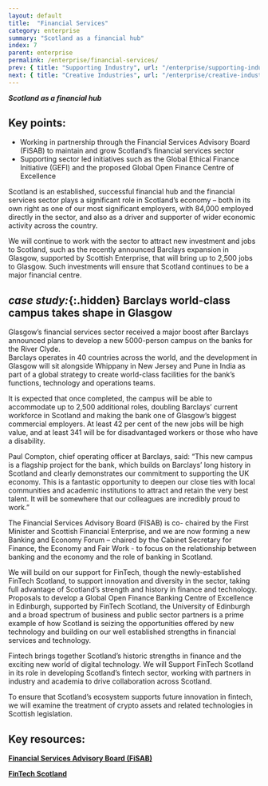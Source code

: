 ```yaml
---
layout: default
title:  "Financial Services"
category: enterprise
summary: "Scotland as a financial hub"
index: 7
parent: enterprise
permalink: /enterprise/financial-services/
prev: { title: "Supporting Industry", url: "/enterprise/supporting-industry/" }
next: { title: "Creative Industries", url: "/enterprise/creative-industries/" }
---
```

***Scotland as a financial hub***

## Key points:

- Working in partnership through the Financial Services Advisory Board (FiSAB) to maintain and grow Scotland’s financial services sector
- Supporting sector led initiatives such as the Global Ethical Finance Initiative (GEFI) and the proposed Global Open Finance Centre of Excellence

Scotland is an established, successful financial hub and the financial services sector plays a significant role in Scotland’s economy – both in its own right as one of our most significant employers, with 84,000 employed directly in the sector, and also as a driver and supporter of wider economic activity across the country.  

We will continue to work with the sector to attract new investment and jobs to Scotland, such as the recently announced Barclays expansion in Glasgow, supported by Scottish Enterprise, that will bring up to 2,500 jobs to Glasgow. Such investments will ensure that Scotland continues to be a major financial centre.  

<div class="case-study" markdown="1">

## *case study:*{:.hidden} Barclays world-class campus takes shape in Glasgow

Glasgow’s financial services sector received a major boost after Barclays announced plans to develop a new 5000-person campus on the banks for the River Clyde.  
Barclays operates in 40 countries across the world, and the development in Glasgow will sit alongside Whippany in New Jersey and Pune in India as part of a global strategy to create world-class facilities for the bank’s functions, technology and operations teams.  

It is expected that once completed, the campus will be able to accommodate up to 2,500 additional roles, doubling Barclays’ current workforce in Scotland and making the bank one of Glasgow’s biggest commercial employers.  At least 42 per cent of the new jobs will be high value, and at least 341 will be for disadvantaged workers or those who have a disability.  

Paul Compton, chief operating officer at Barclays, said: “This new campus is a flagship project for the bank, which builds on Barclays’ long history in Scotland and clearly demonstrates our commitment to supporting the UK economy.  This is a fantastic opportunity to deepen our close ties with local communities and academic institutions to attract and retain the very best talent. It will be somewhere that our colleagues are incredibly proud to work.”  
</div>

The Financial Services Advisory Board (FISAB) is co- chaired by the First Minister and Scottish Financial Enterprise, and we are now forming a new Banking and Economy Forum – chaired by the Cabinet Secretary for Finance, the Economy and Fair Work - to focus on the relationship between banking and the economy and the role of banking in Scotland.  

We will build on our support for FinTech, though the newly-established FinTech Scotland, to support innovation and diversity in the sector, taking full advantage of Scotland’s strength and history in finance and technology. Proposals to develop a Global Open Finance Banking Centre of Excellence in Edinburgh, supported by FinTech Scotland, the University of Edinburgh and a broad spectrum of business and public sector partners is a prime example of how Scotland is seizing the opportunities offered by new technology and building on our well established strengths in financial services and technology.  

Fintech brings together Scotland’s historic strengths in finance and the exciting new world of digital technology. We will Support FinTech Scotland in its role in developing Scotland’s fintech sector, working with partners in industry and academia to drive collaboration across Scotland.  

To ensure that Scotland’s ecosystem supports future innovation in fintech, we will examine the treatment of crypto assets and related technologies in Scottish legislation.  

## Key resources:

**[Financial Services Advisory Board (FiSAB)](https://www.gov.scot/groups/fisab/)**

**[FinTech Scotland](https://www.fintechscotland.com/)**
